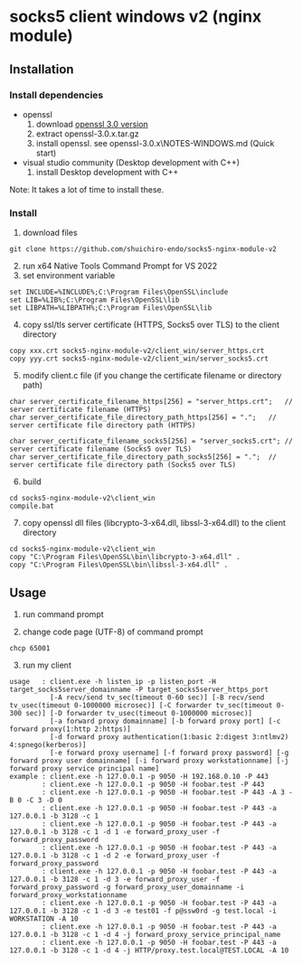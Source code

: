 # socks5 client windows v2 (nginx module)

## Installation
### Install dependencies
- openssl
    1. download [openssl 3.0 version](https://www.openssl.org/source/)
    2. extract openssl-3.0.x.tar.gz
    3. install openssl. see openssl-3.0.x\NOTES-WINDOWS.md (Quick start)
- visual studio community (Desktop development with C++)
    1. install Desktop development with C++

Note: It takes a lot of time to install these.

### Install
1. download files
```
git clone https://github.com/shuichiro-endo/socks5-nginx-module-v2
```
2. run x64 Native Tools Command Prompt for VS 2022
3. set environment variable
```
set INCLUDE=%INCLUDE%;C:\Program Files\OpenSSL\include
set LIB=%LIB%;C:\Program Files\OpenSSL\lib
set LIBPATH=%LIBPATH%;C:\Program Files\OpenSSL\lib
```
4. copy ssl/tls server certificate (HTTPS, Socks5 over TLS) to the client directory
```
copy xxx.crt socks5-nginx-module-v2/client_win/server_https.crt
copy yyy.crt socks5-nginx-module-v2/client_win/server_socks5.crt
```
5. modify client.c file (if you change the certificate filename or directory path)
```
char server_certificate_filename_https[256] = "server_https.crt";	// server certificate filename (HTTPS)
char server_certificate_file_directory_path_https[256] = ".";	// server certificate file directory path (HTTPS)

char server_certificate_filename_socks5[256] = "server_socks5.crt";	// server certificate filename (Socks5 over TLS)
char server_certificate_file_directory_path_socks5[256] = ".";	// server certificate file directory path (Socks5 over TLS)
```
6. build
```
cd socks5-nginx-module-v2\client_win
compile.bat
```
7. copy openssl dll files (libcrypto-3-x64.dll, libssl-3-x64.dll) to the client directory
```
cd socks5-nginx-module-v2\client_win
copy "C:\Program Files\OpenSSL\bin\libcrypto-3-x64.dll" .
copy "C:\Program Files\OpenSSL\bin\libssl-3-x64.dll" .
```

## Usage
1. run command prompt

2. change code page (UTF-8) of command prompt
```
chcp 65001
```

3. run my client
```
usage   : client.exe -h listen_ip -p listen_port -H target_socks5server_domainname -P target_socks5server_https_port
          [-A recv/send tv_sec(timeout 0-60 sec)] [-B recv/send tv_usec(timeout 0-1000000 microsec)] [-C forwarder tv_sec(timeout 0-300 sec)] [-D forwarder tv_usec(timeout 0-1000000 microsec)]
          [-a forward proxy domainname] [-b forward proxy port] [-c forward proxy(1:http 2:https)]
          [-d forward proxy authentication(1:basic 2:digest 3:ntlmv2) 4:spnego(kerberos)]
          [-e forward proxy username] [-f forward proxy password] [-g forward proxy user domainname] [-i forward proxy workstationname] [-j forward proxy service principal name]
example : client.exe -h 127.0.0.1 -p 9050 -H 192.168.0.10 -P 443
        : client.exe -h 127.0.0.1 -p 9050 -H foobar.test -P 443
        : client.exe -h 127.0.0.1 -p 9050 -H foobar.test -P 443 -A 3 -B 0 -C 3 -D 0
        : client.exe -h 127.0.0.1 -p 9050 -H foobar.test -P 443 -a 127.0.0.1 -b 3128 -c 1
        : client.exe -h 127.0.0.1 -p 9050 -H foobar.test -P 443 -a 127.0.0.1 -b 3128 -c 1 -d 1 -e forward_proxy_user -f forward_proxy_password
        : client.exe -h 127.0.0.1 -p 9050 -H foobar.test -P 443 -a 127.0.0.1 -b 3128 -c 1 -d 2 -e forward_proxy_user -f forward_proxy_password
        : client.exe -h 127.0.0.1 -p 9050 -H foobar.test -P 443 -a 127.0.0.1 -b 3128 -c 1 -d 3 -e forward_proxy_user -f forward_proxy_password -g forward_proxy_user_domainname -i forward_proxy_workstationname
        : client.exe -h 127.0.0.1 -p 9050 -H foobar.test -P 443 -a 127.0.0.1 -b 3128 -c 1 -d 3 -e test01 -f p@ssw0rd -g test.local -i WORKSTATION -A 10
        : client.exe -h 127.0.0.1 -p 9050 -H foobar.test -P 443 -a 127.0.0.1 -b 3128 -c 1 -d 4 -j forward_proxy_service_principal_name
        : client.exe -h 127.0.0.1 -p 9050 -H foobar.test -P 443 -a 127.0.0.1 -b 3128 -c 1 -d 4 -j HTTP/proxy.test.local@TEST.LOCAL -A 10
```
